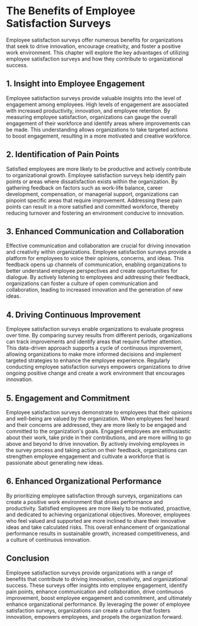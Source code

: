 The Benefits of Employee Satisfaction Surveys
========================================================

Employee satisfaction surveys offer numerous benefits for organizations that seek to drive innovation, encourage creativity, and foster a positive work environment. This chapter will explore the key advantages of utilizing employee satisfaction surveys and how they contribute to organizational success.

1\. **Insight into Employee Engagement**
---------------------------------------

Employee satisfaction surveys provide valuable insights into the level of engagement among employees. High levels of engagement are associated with increased productivity, innovation, and employee retention. By measuring employee satisfaction, organizations can gauge the overall engagement of their workforce and identify areas where improvements can be made. This understanding allows organizations to take targeted actions to boost engagement, resulting in a more motivated and creative workforce.

2\. **Identification of Pain Points**
------------------------------------

Satisfied employees are more likely to be productive and actively contribute to organizational growth. Employee satisfaction surveys help identify pain points or areas where dissatisfaction exists within the organization. By gathering feedback on factors such as work-life balance, career development, compensation, or managerial support, organizations can pinpoint specific areas that require improvement. Addressing these pain points can result in a more satisfied and committed workforce, thereby reducing turnover and fostering an environment conducive to innovation.

3\. **Enhanced Communication and Collaboration**
-----------------------------------------------

Effective communication and collaboration are crucial for driving innovation and creativity within organizations. Employee satisfaction surveys provide a platform for employees to voice their opinions, concerns, and ideas. This feedback opens up channels of communication, enabling organizations to better understand employee perspectives and create opportunities for dialogue. By actively listening to employees and addressing their feedback, organizations can foster a culture of open communication and collaboration, leading to increased innovation and the generation of new ideas.

4\. **Driving Continuous Improvement**
-------------------------------------

Employee satisfaction surveys enable organizations to evaluate progress over time. By comparing survey results from different periods, organizations can track improvements and identify areas that require further attention. This data-driven approach supports a cycle of continuous improvement, allowing organizations to make more informed decisions and implement targeted strategies to enhance the employee experience. Regularly conducting employee satisfaction surveys empowers organizations to drive ongoing positive change and create a work environment that encourages innovation.

5\. **Engagement and Commitment**
--------------------------------

Employee satisfaction surveys demonstrate to employees that their opinions and well-being are valued by the organization. When employees feel heard and their concerns are addressed, they are more likely to be engaged and committed to the organization's goals. Engaged employees are enthusiastic about their work, take pride in their contributions, and are more willing to go above and beyond to drive innovation. By actively involving employees in the survey process and taking action on their feedback, organizations can strengthen employee engagement and cultivate a workforce that is passionate about generating new ideas.

6\. **Enhanced Organizational Performance**
------------------------------------------

By prioritizing employee satisfaction through surveys, organizations can create a positive work environment that drives performance and productivity. Satisfied employees are more likely to be motivated, proactive, and dedicated to achieving organizational objectives. Moreover, employees who feel valued and supported are more inclined to share their innovative ideas and take calculated risks. This overall enhancement of organizational performance results in sustainable growth, increased competitiveness, and a culture of continuous innovation.

Conclusion
----------

Employee satisfaction surveys provide organizations with a range of benefits that contribute to driving innovation, creativity, and organizational success. These surveys offer insights into employee engagement, identify pain points, enhance communication and collaboration, drive continuous improvement, boost employee engagement and commitment, and ultimately enhance organizational performance. By leveraging the power of employee satisfaction surveys, organizations can create a culture that fosters innovation, empowers employees, and propels the organization forward.

